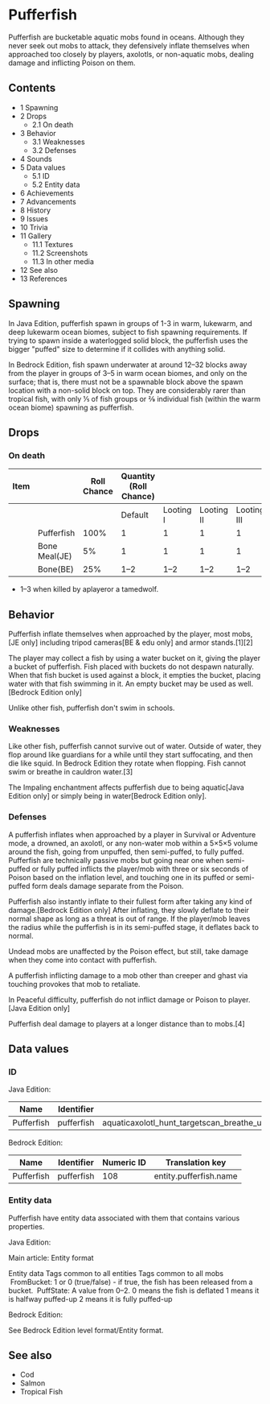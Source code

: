 # Pufferfish
Pufferfish are bucketable aquatic mobs found in oceans. Although they never seek out mobs to attack, they defensively inflate themselves when approached too closely by players, axolotls, or non-aquatic mobs, dealing damage and inflicting Poison on them.

## Contents
- 1 Spawning
- 2 Drops
	- 2.1 On death
- 3 Behavior
	- 3.1 Weaknesses
	- 3.2 Defenses
- 4 Sounds
- 5 Data values
	- 5.1 ID
	- 5.2 Entity data
- 6 Achievements
- 7 Advancements
- 8 History
- 9 Issues
- 10 Trivia
- 11 Gallery
	- 11.1 Textures
	- 11.2 Screenshots
	- 11.3 In other media
- 12 See also
- 13 References

## Spawning
In Java Edition, pufferfish spawn in groups of 1-3 in warm, lukewarm, and deep lukewarm ocean biomes, subject to fish spawning requirements. If trying to spawn inside a waterlogged solid block, the pufferfish uses the bigger "puffed" size to determine if it collides with anything solid.

In Bedrock Edition, fish spawn underwater at around 12–32 blocks away from the player in groups of 3–5 in warm ocean biomes, and only on the surface; that is, there must not be a spawnable block above the spawn location with a non-solid block on top. They are considerably rarer than tropical fish, with only 1⁄5 of fish groups or 2⁄9 individual fish (within the warm ocean biome) spawning as pufferfish.

## Drops
### On death
| Item |               | Roll Chance | Quantity (Roll Chance) |           |            |             |
|------|---------------|-------------|------------------------|-----------|------------|-------------|
|      |               |             | Default                | Looting I | Looting II | Looting III |
|      | Pufferfish    | 100%        | 1                      | 1         | 1          | 1           |
|      | Bone Meal(JE) | 5%          | 1                      | 1         | 1          | 1           |
|      | Bone(BE)      | 25%         | 1–2                    | 1–2       | 1–2        | 1–2         |

- 1–3 when killed by aplayeror a tamedwolf.

## Behavior
Pufferfish inflate themselves when approached by the player, most mobs,‌[JE  only] including tripod cameras‌[BE & edu  only] and armor stands.[1][2]

The player may collect a fish by using a water bucket on it, giving the player a bucket of pufferfish. Fish placed with buckets do not despawn naturally. When that fish bucket is used against a block, it empties the bucket, placing water with that fish swimming in it. An empty bucket may be used as well.‌[Bedrock Edition  only]

Unlike other fish, pufferfish don't swim in schools.

### Weaknesses
Like other fish, pufferfish cannot survive out of water. Outside of water, they flop around like guardians for a while until they start suffocating, and then die like squid. In Bedrock Edition they rotate when flopping. Fish cannot swim or breathe in cauldron water.[3]

The Impaling enchantment affects pufferfish due to being aquatic‌[Java Edition  only] or simply being in water‌[Bedrock Edition  only].

### Defenses
A pufferfish inflates when approached by a player in Survival or Adventure mode, a drowned, an axolotl, or any non-water mob within a 5×5×5 volume around the fish, going from unpuffed, then semi-puffed, to fully puffed. Pufferfish are technically passive mobs but going near one when semi-puffed or fully puffed inflicts the player/mob with three or six seconds of Poison based on the inflation level, and touching one in its puffed or semi-puffed form deals damage separate from the Poison. 

Pufferfish also instantly inflate to their fullest form after taking any kind of damage.‌[Bedrock Edition  only] After inflating, they slowly deflate to their normal shape as long as a threat is out of range. If the player/mob leaves the radius while the pufferfish is in its semi-puffed stage, it deflates back to normal.  

Undead mobs are unaffected by the Poison effect, but still, take damage when they come into contact with pufferfish.

A pufferfish inflicting damage to a mob other than creeper and ghast via touching provokes that mob to retaliate.

In Peaceful difficulty, pufferfish do not inflict damage or Poison to player.‌[Java Edition  only]

Pufferfish deal damage to players at a longer distance than to mobs.[4]

## Data values
### ID
Java Edition:

| Name       | Identifier | Entity tags                                                                                     | Translation key             |
|------------|------------|-------------------------------------------------------------------------------------------------|-----------------------------|
| Pufferfish | pufferfish | aquaticaxolotl_hunt_targetscan_breathe_under_waternot_scary_for_pufferfishsensitive_to_impaling | entity.minecraft.pufferfish |

Bedrock Edition:

| Name       | Identifier | Numeric ID | Translation key        |
|------------|------------|------------|------------------------|
| Pufferfish | pufferfish | 108        | entity.pufferfish.name |

### Entity data
Pufferfish have entity data associated with them that contains various properties.

Java Edition:

Main article: Entity format

 Entity data
Tags common to all entities
Tags common to all mobs
 FromBucket: 1 or 0 (true/false) - if true, the fish has been released from a bucket.
 PuffState: A value from 0–2.
0 means the fish is deflated
1 means it is halfway puffed-up
2 means it is fully puffed-up


Bedrock Edition:

See Bedrock Edition level format/Entity format.
## See also
- Cod
- Salmon
- Tropical Fish

